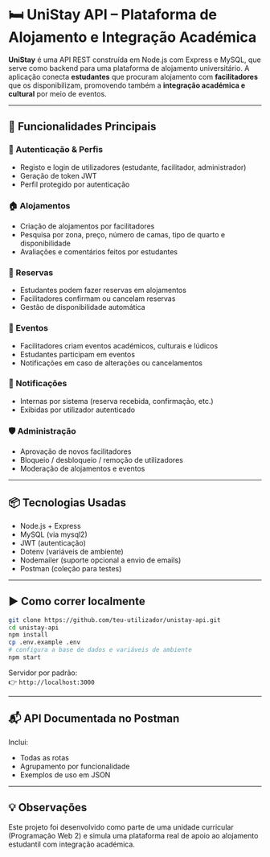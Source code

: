 # 🛏️ UniStay API – Plataforma de Alojamento e Integração Académica

**UniStay** é uma API REST construída em Node.js com Express e MySQL, que serve como backend para uma plataforma de alojamento universitário. A aplicação conecta **estudantes** que procuram alojamento com **facilitadores** que os disponibilizam, promovendo também a **integração académica e cultural** por meio de eventos.

---

## 🚀 Funcionalidades Principais

### 👤 Autenticação & Perfis
- Registo e login de utilizadores (estudante, facilitador, administrador)
- Geração de token JWT
- Perfil protegido por autenticação

### 🏠 Alojamentos
- Criação de alojamentos por facilitadores
- Pesquisa por zona, preço, número de camas, tipo de quarto e disponibilidade
- Avaliações e comentários feitos por estudantes

### 📅 Reservas
- Estudantes podem fazer reservas em alojamentos
- Facilitadores confirmam ou cancelam reservas
- Gestão de disponibilidade automática

### 🎉 Eventos
- Facilitadores criam eventos académicos, culturais e lúdicos
- Estudantes participam em eventos
- Notificações em caso de alterações ou cancelamentos

### 🔔 Notificações
- Internas por sistema (reserva recebida, confirmação, etc.)
- Exibidas por utilizador autenticado

### 🛡️ Administração
- Aprovação de novos facilitadores
- Bloqueio / desbloqueio / remoção de utilizadores
- Moderação de alojamentos e eventos

---

## 📦 Tecnologias Usadas

- Node.js + Express
- MySQL (via mysql2)
- JWT (autenticação)
- Dotenv (variáveis de ambiente)
- Nodemailer (suporte opcional a envio de emails)
- Postman (coleção para testes)

---

## ▶️ Como correr localmente

```bash
git clone https://github.com/teu-utilizador/unistay-api.git
cd unistay-api
npm install
cp .env.example .env
# configura a base de dados e variáveis de ambiente
npm start
```

Servidor por padrão:  
👉 `http://localhost:3000`

---

## 📬 API Documentada no Postman

Inclui:
- Todas as rotas
- Agrupamento por funcionalidade
- Exemplos de uso em JSON

---

## 💡 Observações

Este projeto foi desenvolvido como parte de uma unidade curricular (Programação Web 2) e simula uma plataforma real de apoio ao alojamento estudantil com integração académica.
